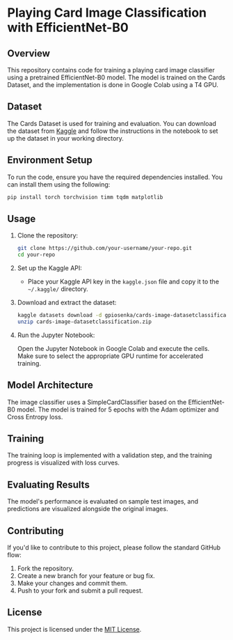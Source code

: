 # Playing Card Image Classification with EfficientNet-B0

## Overview

This repository contains code for training a playing card image classifier using a pretrained EfficientNet-B0 model. The model is trained on the Cards Dataset, and the implementation is done in Google Colab using a T4 GPU.

## Dataset

The Cards Dataset is used for training and evaluation. You can download the dataset from [Kaggle](https://www.kaggle.com/datasets/gpiosenka/cards-image-datasetclassification) and follow the instructions in the notebook to set up the dataset in your working directory.

## Environment Setup

To run the code, ensure you have the required dependencies installed. You can install them using the following:

```bash
pip install torch torchvision timm tqdm matplotlib
```

## Usage

1. Clone the repository:

   ```bash
   git clone https://github.com/your-username/your-repo.git
   cd your-repo
   ```

2. Set up the Kaggle API:

   - Place your Kaggle API key in the `kaggle.json` file and copy it to the `~/.kaggle/` directory.

3. Download and extract the dataset:

   ```bash
   kaggle datasets download -d gpiosenka/cards-image-datasetclassification
   unzip cards-image-datasetclassification.zip
   ```

4. Run the Jupyter Notebook:

   Open the Jupyter Notebook in Google Colab and execute the cells. Make sure to select the appropriate GPU runtime for accelerated training.

## Model Architecture

The image classifier uses a SimpleCardClassifier based on the EfficientNet-B0 model. The model is trained for 5 epochs with the Adam optimizer and Cross Entropy loss.

## Training

The training loop is implemented with a validation step, and the training progress is visualized with loss curves.

## Evaluating Results

The model's performance is evaluated on sample test images, and predictions are visualized alongside the original images.

## Contributing

If you'd like to contribute to this project, please follow the standard GitHub flow:

1. Fork the repository.
2. Create a new branch for your feature or bug fix.
3. Make your changes and commit them.
4. Push to your fork and submit a pull request.

## License

This project is licensed under the [MIT License](LICENSE).
